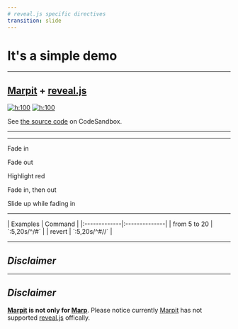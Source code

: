 ```yaml
---
# reveal.js specific directives
transition: slide
---
```


# It's a simple demo

---

<!--_transition: zoom -->
## [Marpit] + [reveal.js]

[![h:100](https://marpit.marp.app/marpit.png)][marpit]
[![h:100](https://revealjs.com/images/logo/reveal-black-text-sticker.png)][reveal.js]

See [the source code](https://codesandbox.io/s/nw80vrxvpp?file=/src/index.js) on CodeSandbox.

[marpit]: https://marpit.marp.app/
[reveal.js]: https://revealjs.com/

---

<section data-background-video="https://static.slid.es/site/homepage/v1/homepage-video-editor.mp4" 
          data-background-video-loop data-background-video-muted>
</section>

---

<section>
    <p class="fragment">Fade in</p>
    <p class="fragment fade-out">Fade out</p>
    <p class="fragment highlight-red">Highlight red</p>
    <p class="fragment fade-in-then-out">Fade in, then out</p>
    <p class="fragment fade-up">Slide up while fading in</p>
</section>

---

<section data-markdown>
| Examples     | Command       |
|:-------------|:--------------|
| from 5 to 20 | `:5,20s/^/#`  |
| revert       | `:5,20s/^#//` |
</section>

---

<!--
autoAnimate: true
transition: slide
-->

## _Disclaimer_

---

## _Disclaimer_

**[Marpit] is not only for [Marp](https://marp.app/)**. Please notice currently [Marpit] has not supported [reveal.js] offically.